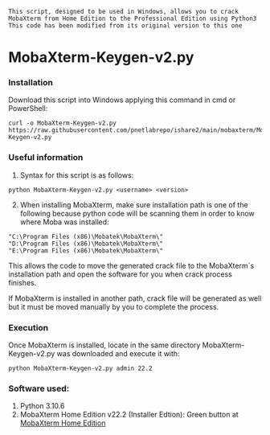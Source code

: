 ```batch
This script, designed to be used in Windows, allows you to crack MobaXterm from Home Edition to the Professional Edition using Python3
This code has been modified from its original version to this one
```

# MobaXterm-Keygen-v2.py

### Installation
Download this script into Windows applying this command in cmd or PowerShell:
```batch
curl -o MobaXterm-Keygen-v2.py https://raw.githubusercontent.com/pnetlabrepo/ishare2/main/mobaxterm/MobaXterm-Keygen-v2.py
```

### Useful information
1. Syntax for this script is as follows:

```batch
python MobaXterm-Keygen-v2.py <username> <version>
```
2. When installing MobaXterm, make sure installation path is one of the following because python code will be scanning them in order to know where Moba was installed:

```batch
"C:\Program Files (x86)\Mobatek\MobaXterm\"
"D:\Program Files (x86)\Mobatek\MobaXterm\"
"E:\Program Files (x86)\Mobatek\MobaXterm\"
```

   This allows the code to move the generated crack file to the MobaXterm´s installation path and open the software for you when crack process finishes.
   
   If MobaXterm is installed in another path, crack file will be generated as well but it must be moved manually by you to complete the process.

### Execution
Once MobaXterm is installed, locate in the same directory MobaXterm-Keygen-v2.py was downloaded and execute it with:
```batch
python MobaXterm-Keygen-v2.py admin 22.2
```


### Software used:

1. Python 3.10.6
2. MobaXterm Home Edition v22.2 (Installer Edtion): Green button at [MobaXterm Home Edition](https://mobaxterm.mobatek.net/download-home-edition.html)
